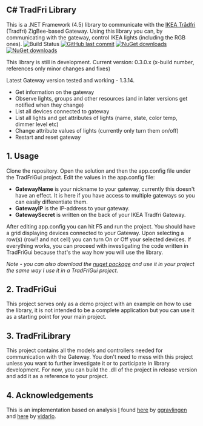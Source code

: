 ﻿## C# TradFri Library 
This is a .NET Framework (4.5) library to communicate with the [IKEA Trådfri](http://www.ikea.com/us/en/catalog/products/00337813/) (Tradfri) ZigBee-based Gateway. Using this library you can, by communicating with the gateway, control IKEA lights (including the RGB ones). 
![Build Status](https://mmustapic.visualstudio.com/_apis/public/build/definitions/596f4816-2b07-4869-bcd5-50b9df973ce6/1/badge) [![GitHub last commit](https://img.shields.io/github/last-commit/google/skia.svg)]() [![NuGet downloads](https://img.shields.io/nuget/v/Tomidix.CSharpTradFriLibrary.svg)](https://www.nuget.org/packages/Tomidix.CSharpTradFriLibrary) [![NuGet downloads](https://img.shields.io/nuget/dt/Tomidix.CSharpTradFriLibrary.svg)](https://www.nuget.org/packages/Tomidix.CSharpTradFriLibrary) 

This library is still in development. Current version: 0.3.0.x (x-build number, references only minor changes and fixes)

Latest Gateway version tested and working - 1.3.14.

- Get information on the gateway
- Observe lights, groups and other resources (and in later versions get notified when they change)
- List all devices connected to gateway
- List all lights and get attributes of lights (name, state, color temp, dimmer level etc)
- Change attribute values of lights (currently only turn them on/off)
- Restart and reset gateway

## 1. Usage
Clone the repository. Open the solution and then the app.config file under the TradFriGui project. 
Edit the values in the app.config file:
- **GatewayName** is your nickname to your gateway, currently this doesn't have an effect. It is here if you have access to multiple gateways so you can easily differentiate them.
- **GatewayIP** is the IP-address to your gateway.
- **GatewaySecret** is written on the back of your IKEA Tradfri Gateway.

After editing app.config you can hit F5 and run the project. You should have a grid displaying devices connected to your Gateway. Upon selecting a row(s) (row!! and not cell) you can turn On or Off your selected devices.
If everything works, you can proceed with investigating the code written in TradFriGui because that's the way how you will use the library.

*Note - you can also download the [nuget package](https://www.nuget.org/packages/Tomidix.CSharpTradFriLibrary) and use it in your project the same way I use it in a TradFriGui project.*

## 2. TradFriGui
This project serves only as a demo project with an example on how to use the library, it is not intended to be a complete application but you can use it as a starting point for your main project.

## 3. TradFriLibrary
This project contains all the models and controllers needed for communication with the Gateway. You don't need to mess with this project unless you want to further investigate it or to participate in library development.
For now, you can build the .dll of the project in release version and add it as a reference to your project.

## 4. Acknowledgements
This is an implementation based on analysis [I](https://github.com/tomidix/) found [here](https://github.com/ggravlingen/pytradfri) by [ggravlingen](https://github.com/ggravlingen/) and [here](https://bitsex.net/software/2017/coap-endpoints-on-ikea-tradfri/) by [vidarlo](https://bitsex.net/).
